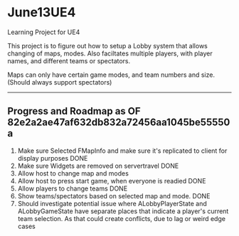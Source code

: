 # June13UE4
Learning Project for UE4

This project is to figure out how to setup a Lobby system that allows changing of maps, modes.
Also faciltates multiple players, with player names, and different teams or spectators.

Maps can only have certain game modes, and team numbers and size. (Should always support spectators)

-----
Progress and Roadmap as OF 82e2a2ae47af632db832a72456aa1045be55550a
-----
1. Make sure Selected FMapInfo and make sure it's replicated to client for display purposes DONE
2. Make sure Widgets are removed on servertravel DONE
3. Allow host to change map and modes
4. Allow host to press start game, when everyone is readied DONE
5. Allow players to change teams DONE
6. Show teams/spectators based on selected map and mode. DONE
7. Should investigate potential issue where ALobbyPlayerState and ALobbyGameState have separate places that indicate a player's current team selection. As that could create conflicts, due to lag or weird edge cases